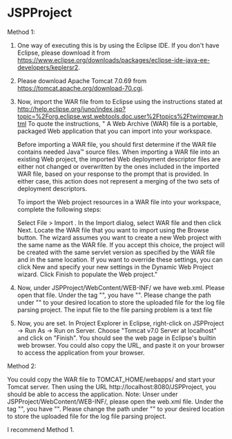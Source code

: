 # JSPProject

Method 1:

1. One way of executing this is by using the Eclipse IDE. If you don't have Eclipse, please download it from https://www.eclipse.org/downloads/packages/eclipse-ide-java-ee-developers/keplersr2.
2. Please download Apache Tomcat 7.0.69 from https://tomcat.apache.org/download-70.cgi.
3. Now, import the WAR file from to Eclipse using the instructions stated at http://help.eclipse.org/juno/index.jsp?topic=%2Forg.eclipse.wst.webtools.doc.user%2Ftopics%2Ftwimpwar.html
To quote the instructions,
 "   A Web Archive (WAR) file is a portable, packaged Web application that you can import into your workspace.
    
    Before importing a WAR file, you should first determine if the WAR file contains needed Java™ source files. When importing a WAR file into an existing Web project, the imported Web deployment descriptor files are either not changed or overwritten by the ones included in the imported WAR file, based on your response to the prompt that is provided. In either case, this action does not represent a merging of the two sets of deployment descriptors.
    
    To import the Web project resources in a WAR file into your workspace, complete the following steps:
    
    Select File > Import .
    In the Import dialog, select WAR file and then click Next.
    Locate the WAR file that you want to import using the Browse button.
    The wizard assumes you want to create a new Web project with the same name as the WAR file. If you accept this choice, the project will be created with the same servlet version as specified by the WAR file and in the same location. If you want to override these settings, you can click New and specify your new settings in the Dynamic Web Project wizard.
    Click Finish to populate the Web project."

4. Now, under JSPProject/WebContent/WEB-INF/ we have web.xml. Please open that file. Under the tag "<context-param>", you have "<param-value>". Please change the path under "<param-value>" to your desired location to store the uploaded file for the log file parsing project. The input file to the file parsing problem is a text file
5. Now, you are set. In Project Explorer in Eclipse, right-click on JSPProject -> Run As -> Run on Server. Choose "Tomcat v7.0 Server at localhost" and click on "Finish". You should see the web page in Eclipse's builtin web browser. You could also copy the URL, and paste it on your browser to access the application from your browser.

Method 2:

You could copy the WAR file to TOMCAT_HOME/webapps/ and start your Tomcat server. Then using the URL http://localhost:8080/JSPProject, you should be able to access the application. 
Note: Unser under JSPProject/WebContent/WEB-INF/, please open the web.xml file. Under the tag "<context-param>", you have "<param-value>". Please change the path under "<param-value>" to your desired location to store the uploaded file for the log file parsing project.

I recommend Method 1.
